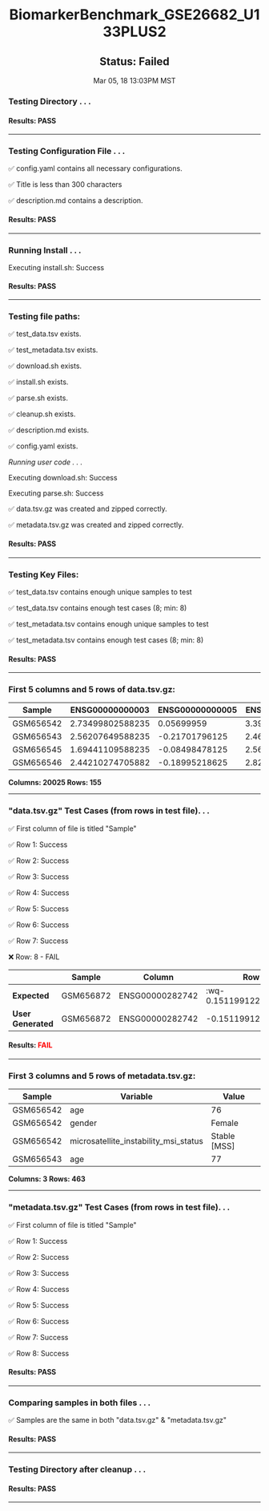 <h1><center>BiomarkerBenchmark_GSE26682_U133PLUS2</center></h1>
<h2><center> Status: Failed </center></h2>
<center>Mar 05, 18 13:03PM MST</center>


### Testing Directory . . .

#### Results: PASS
---
### Testing Configuration File . . .

&#9989;	config.yaml contains all necessary configurations.

&#9989;	Title is less than 300 characters

&#9989;	description.md contains a description.

#### Results: PASS
---
### Running Install . . .

Executing install.sh: Success

#### Results: PASS
---

### Testing file paths:

&#9989;	test_data.tsv exists.

&#9989;	test_metadata.tsv exists.

&#9989;	download.sh exists.

&#9989;	install.sh exists.

&#9989;	parse.sh exists.

&#9989;	cleanup.sh exists.

&#9989;	description.md exists.

&#9989;	config.yaml exists.

*Running user code . . .*

Executing download.sh: Success

Executing parse.sh: Success

&#9989;	data.tsv.gz was created and zipped correctly.

&#9989;	metadata.tsv.gz was created and zipped correctly.

#### Results: PASS
---
### Testing Key Files:

&#9989;	test_data.tsv contains enough unique samples to test

&#9989;	test_data.tsv contains enough test cases (8; min: 8)

&#9989;	test_metadata.tsv contains enough unique samples to test

&#9989;	test_metadata.tsv contains enough test cases (8; min: 8)

#### Results: PASS
---

### First 5 columns and 5 rows of data.tsv.gz:

|	Sample	|	ENSG00000000003	|	ENSG00000000005	|	ENSG00000000419	|	ENSG00000000457	|
|	---	|	---	|	---	|	---	|	---	|
|	GSM656542	|	2.73499802588235	|	0.05699959	|	3.39175779	|	0.4947734053125	|
|	GSM656543	|	2.56207649588235	|	-0.21701796125	|	2.46017210444444	|	0.6641183475	|
|	GSM656545	|	1.69441109588235	|	-0.08498478125	|	2.56443591777778	|	0.5173961665625	|
|	GSM656546	|	2.44210274705882	|	-0.18995218625	|	2.82659876666667	|	0.54697498875	|

**Columns: 20025 Rows: 155**

---
### "data.tsv.gz" Test Cases (from rows in test file). . .

&#9989;	First column of file is titled "Sample"

&#9989;	Row 1: Success

&#9989;	Row 2: Success

&#9989;	Row 3: Success

&#9989;	Row 4: Success

&#9989;	Row 5: Success

&#9989;	Row 6: Success

&#9989;	Row 7: Success

&#10060;	Row: 8 - FAIL

||	Sample	|	Column	|	Row	|
|	---	|	---	|	---	|	---	|
|	**Expected**	|	GSM656872	|	ENSG00000282742	|	:wq-0.151199122222222	|
|	**User Generated**	|	GSM656872	|	ENSG00000282742	|	-0.151199122222222	|

#### Results: **<font color="red">FAIL</font>**
---
### First 3 columns and 5 rows of metadata.tsv.gz:

|	Sample	|	Variable	|	Value	|
|	---	|	---	|	---	|
|	GSM656542	|	age	|	76	|
|	GSM656542	|	gender	|	Female	|
|	GSM656542	|	microsatellite_instability_msi_status	|	Stable [MSS]	|
|	GSM656543	|	age	|	77	|

**Columns: 3 Rows: 463**

---
### "metadata.tsv.gz" Test Cases (from rows in test file). . .

&#9989;	First column of file is titled "Sample"

&#9989;	Row 1: Success

&#9989;	Row 2: Success

&#9989;	Row 3: Success

&#9989;	Row 4: Success

&#9989;	Row 5: Success

&#9989;	Row 6: Success

&#9989;	Row 7: Success

&#9989;	Row 8: Success

#### Results: PASS
---
### Comparing samples in both files . . .

&#9989;	Samples are the same in both "data.tsv.gz" & "metadata.tsv.gz"

#### Results: PASS

---
### Testing Directory after cleanup . . .

#### Results: PASS
---
